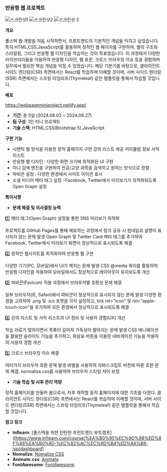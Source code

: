 ### 반응형 웹 프로젝트 

![스크린샷1](https://github.com/user-attachments/assets/3e82e29c-d41f-450d-bae4-634edef8ef82)
![스크린샷2](https://github.com/user-attachments/assets/c0216b85-cbd6-44e3-a5b2-46170e56449b)
![스크린샷 3](https://github.com/user-attachments/assets/9c61aa6d-2b2c-44cc-b793-7d8a59de61cf)


**개요**

풀스텍 웹 개발을 처음 시작하면서, 프론트엔드의 기본적인 개념을 익히고 싶었습니다. 특히 HTML,CSS,JavaScript를 활용하여 정적인 웹 페이지를 구현하며, 웹의 구조와 스타일링, 그리고 반응형 웹 디자인을 학습하는 것이 목표였습니다. 
이 과정에서 다양한 라이브러리들을 이용하여 반응형 디자인, 웹 표준, 크로스 브라우징 이슈 등을 경험하며 실무에서 필요한 핵심 개념을 익힐 수 있었습니다. 
 해당 기본기를 바탕으로, 클라이언트 사이드 렌더링(CSR) 측면에서는 React를 학습하며 이해할 것이며, 서버 사이드 렌더링(SSR) 측면에서는 스프링 타임리프(Thymeleaf) 같은 템플릿을 통해서 학습할 것입니다. 
 

**배포**

https://webpageminiproject.netlify.app/


- **기간**: 총 5일  (2024.08.03 ~ 2024.08.27)
- **팀 구성**: 1인 미니 프로젝트 
- **기술 스택**: HTML,CSS(Bootstrap 5),JavaScript 

**구현 기능**

- 시멘틱 웹 방식을 이용한 정적 홈페이지 구현
  강의 리스트 제공
  커리큘럼 정보
  서적 리스트 
- 반응형 웹 디자인 : 다양한 화면 크기에 최적화된 UI 구현 
- 미니 검색 엔진을 구현하여 전공/교양 과목을 검색하고 원하는 방식으로 정렬
- 파비콘 설정 : 다양한 환경에서 사이트 아이콘 표시 
- 소셜 미디어 메타 태그 설정 : Facebook, Twitter에서 미리보기가 최적화되도록 Open Graph 설정 


**특이사항**


- **문제 해결 및 의사결정 능력**

1️⃣ 메타 태그(Open Graph) 설정을 통한 SNS 미리보기 최적화

프로젝트를 GitHub Pages를 통해 배포하는 과정에서 링크 공유 시 썸네일과 설명이 표시되지 않는 문제 발생
Open Graph 및 Twitter Card 메타 태그를 추가하여 Facebook, Twitter에서 미리보기 화면이 정상적으로 표시되도록 해결  

2️⃣ 정적인 웹사이트를 최적화하여 반응형 웹 구현

다양한 기기(PC, 모바일)에서 UI가 깨지는 문제 발생
CSS @media 쿼리를 활용하여 반응형 디자인을 적용하여 모바일에서도 정상적으로 레이아웃이 유지되도록 개선

3️⃣ 파비콘(Favicon) 적용 과정에서 브라우저별 호환성 문제 해결

일부 브라우저(IE, Safari)에서 파비콘이 정상적으로 표시되지 않는 문제 발생
다양한 환경을 고려하여 .png 및 .ico 포맷을 각각 설정하고, link rel="icon" 및 rel="apple-touch-icon"을 추가하여 모든 환경에서 정상적으로 표시되도록 해결

4️⃣ 강의 리스트 및 서적 리스트의 UI 정리 및 사용자 경험(UX) 개선

학습 자료가 많아지면서 목록이 길어져 가독성이 떨어지는 문제 발생
CSS 애니메이션을 활용한 슬라이드 기능을 추가하고, 화살표 버튼을 이용한 네비게이션 기능을 적용하여 사용자 경험 개선

5️⃣ 크로스 브라우징 이슈 해결 

여러가지 브라우저 호환 문제 발생
바벨을 사용하여 자바스크립트 버전에 따른 호환 문제 해결, normalize.css를 사용하여 브라우저 스타일 차이 보정 
 
    
- **기술 학습 및 사후 관리 역량**

 정적 홈페이지를 만들어 봄으로서, 차후 제작할 동적 홈페이지에 대한 기초를 다졌다.
 클라이언트 사이드 렌더링(CSR) 측면에서는 React를 학습하며 이해할 것이며, 서버 사이드 렌더링(SSR) 측면에서는 스프링 타임리프(Thymeleaf) 같은 템플릿을 통해서 학습할 것입니다. 
 
    
    

**참고 링크**
- **Inflearn**: [풀스택을 위한 탄탄한 프런트엔드 부트캠프]([https://www.inflearn.com/course/%EA%B0%95%EC%9D%98%ED%8F%89%EA%B0%80-%EC%82%AC%EC%9D%B4%ED%8A%B8-jsp/dashboard]
- **Nomalize**: [Nomalize CSS]([https://getbootstrap.kr/](https://necolas.github.io/normalize.css/))
- **Animate.css**: [Animate](https://animate.style/)
- **FontAwesome**: [FontAwesome](https://fontawesome.com/)

